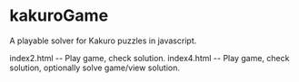 # kakuroGame
A playable solver for Kakuro puzzles in javascript.

index2.html -- Play game, check solution.
index4.html -- Play game, check solution, optionally solve game/view solution.

